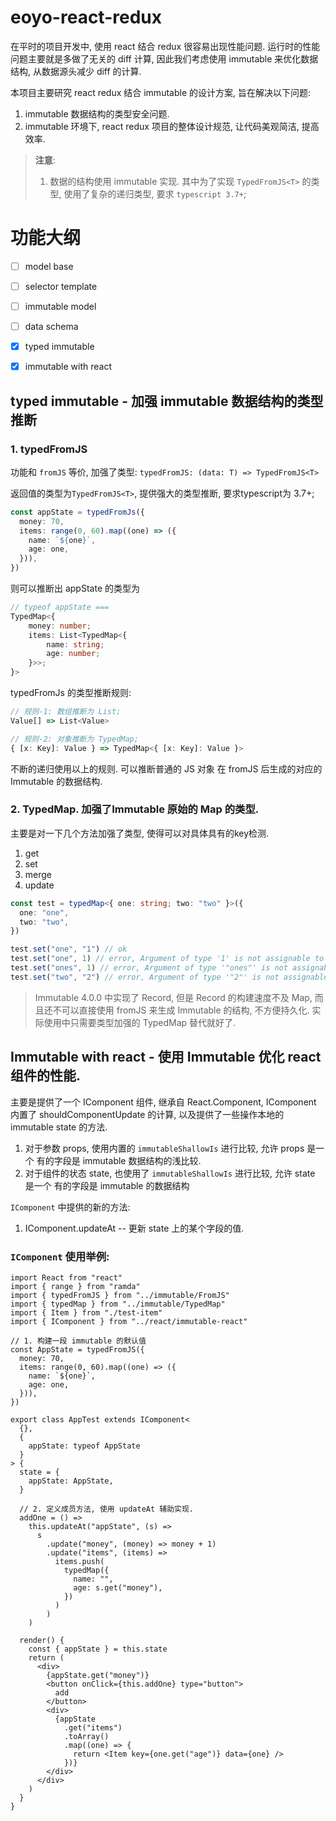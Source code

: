 # eoyo-react-redux

在平时的项目开发中, 使用 react 结合 redux 很容易出现性能问题. 运行时的性能问题主要就是多做了无关的 diff 计算, 因此我们考虑使用 immutable 来优化数据结构, 从数据源头减少 diff 的计算.

本项目主要研究 react redux 结合 immutable 的设计方案, 旨在解决以下问题:
1. immutable 数据结构的类型安全问题.
2. immutable 环境下, react redux 项目的整体设计规范, 让代码美观简洁, 提高效率.


> **注意**: 
>1. 数据的结构使用 immutable 实现. 其中为了实现 `TypedFromJS<T>` 的类型, 使用了复杂的递归类型, 要求 `typescript 3.7+`;

# 功能大纲

- [ ] model base
- [ ] selector template
- [ ] immutable model
- [ ] data schema
- [x] typed immutable
- [x] immutable with react


## typed immutable - 加强 immutable 数据结构的类型推断 

### 1. typedFromJS 
功能和 `fromJS` 等价, 加强了类型:
`typedFromJS: (data: T) => TypedFromJS<T>`

返回值的类型为`TypedFromJS<T>`, 提供强大的类型推断, 要求typescript为 3.7+;

```ts
const appState = typedFromJs({
  money: 70,
  items: range(0, 60).map((one) => ({
    name: `${one}`,
    age: one,
  })),
})
```
则可以推断出 appState 的类型为
```ts
// typeof appState === 
TypedMap<{
    money: number;
    items: List<TypedMap<{
        name: string;
        age: number;
    }>>;
}>
```

typedFromJs 的类型推断规则:
```ts
// 规则-1: 数组推断为 List;
Value[] => List<Value>

// 规则-2: 对象推断为 TypedMap;
{ [x: Key]: Value } => TypedMap<{ [x: Key]: Value }>
```
不断的递归使用以上的规则. 可以推断普通的 JS 对象 在 fromJS 后生成的对应的 Immutable 的数据结构.

### 2. TypedMap. 加强了Immutable 原始的 Map 的类型.

主要是对一下几个方法加强了类型, 使得可以对具体具有的key检测.
1. get
2. set
3. merge
4. update

```ts
const test = typedMap<{ one: string; two: "two" }>({
  one: "one",
  two: "two",
})

test.set("one", "1") // ok
test.set("one", 1) // error, Argument of type '1' is not assignable to parameter of type 'string'.
test.set("ones", 1) // error, Argument of type '"ones"' is not assignable to parameter of type '"two" | "one"'
test.set("two", "2") // error, Argument of type '"2"' is not assignable to parameter of type '"two"'
```

> Immutable 4.0.0 中实现了 Record, 但是 Record 的构建速度不及 Map, 而且还不可以直接使用 fromJS 来生成 Immutable 的结构, 不方便持久化. 实际使用中只需要类型加强的 TypedMap 替代就好了. 

## Immutable with react - 使用 Immutable 优化 react 组件的性能.

主要是提供了一个 IComponent 组件, 继承自 React.Component, IComponent 内置了 shouldComponentUpdate 的计算, 以及提供了一些操作本地的 immutable state 的方法. 

1. 对于参数 props, 使用内置的 `immutableShallowIs` 进行比较, 允许 props 是一个 有的字段是 immutable 数据结构的浅比较.
2. 对于组件的状态 state, 也使用了 `immutableShallowIs` 进行比较, 允许 state 是一个 有的字段是 immutable 的数据结构

`IComponent` 中提供的新的方法:

1. IComponent.updateAt -- 更新 state 上的某个字段的值.

### `IComponent` 使用举例: 
```tsx
import React from "react"
import { range } from "ramda"
import { typedFromJS } from "../immutable/FromJS"
import { typedMap } from "../immutable/TypedMap"
import { Item } from "./test-item"
import { IComponent } from "../react/immutable-react"

// 1. 构建一段 immutable 的默认值
const AppState = typedFromJS({
  money: 70,
  items: range(0, 60).map((one) => ({
    name: `${one}`,
    age: one,
  })),
})

export class AppTest extends IComponent<
  {},
  {
    appState: typeof AppState
  }
> {
  state = {
    appState: AppState,
  }

  // 2. 定义成员方法, 使用 updateAt 辅助实现.
  addOne = () =>
    this.updateAt("appState", (s) =>
      s
        .update("money", (money) => money + 1)
        .update("items", (items) =>
          items.push(
            typedMap({
              name: "",
              age: s.get("money"),
            })
          )
        )
    )

  render() {
    const { appState } = this.state
    return (
      <div>
        {appState.get("money")}
        <button onClick={this.addOne} type="button">
          add
        </button>
        <div>
          {appState
            .get("items")
            .toArray()
            .map((one) => {
              return <Item key={one.get("age")} data={one} />
            })}
        </div>
      </div>
    )
  }
}
```